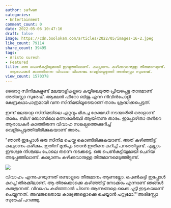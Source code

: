 ```yaml
---
author: safwan
categories:
- Entertainment
comment_count: 0
date: 2022-05-06 10:47:16
draft: false
image: https://cdn.boolokam.com/articles/2022/05/images-16-2.jpeg
like_count: 79114
share_count: 39495
tags:
- Aristo suresh
- Featured
title: ഒരു പെൺകുട്ടിയുമായി ഇഷ്ടത്തിലാണ്. കല്യാണം കഴിക്കുവാനുള്ള തീരുമാനമുണ്ട്. ഒടുവിൽ
  ആരാധകർ കാത്തിരുന്ന വിവാഹ വിശേഷം വെളിപ്പെടുത്തി അരിസ്റ്റോ സുരേഷ്.
view_count: 1570378
---
```


ഒരൊറ്റ സിനിമകളുണ്ട് മലയാളികളുടെ കയ്യിലെടുത്ത പ്രിയപ്പെട്ട താരമാണ് അരിസ്റ്റോ സുരേഷ്. ആക്ഷൻ ഹീറോ ബിജു എന്ന നിവിൻപോളി കേന്ദ്രകഥാപാത്രമായി വന്ന സിനിമയിലൂടെയാണ് താരം ശ്രദ്ധിക്കപ്പെട്ടത്.

ഇന്ന് മലയാള സിനിമയിലെ ഏറ്റവും മികച്ച കോമഡി നടന്മാരിൽ ഒരാളാണ് താരം. ബിഗ് ബോസിലെ മത്സരാർത്ഥി ആയിരുന്നു താരം. ഇപ്പോഴിതാ തൻറെ ആരാധകർ കാത്തിരുന്ന വിവാഹ സങ്കല്പത്തെക്കുറിച്ച് വെളിപ്പെടുത്തിയിരിക്കുകയാണ് താരം.

"ഞാൻ ഇപ്പോൾ ഒരു സിനിമ ചെയ്തു കൊണ്ടിരിക്കുകയാണ്. അത് കഴിഞ്ഞിട്ട് കല്യാണം കഴിക്കും. ഇതിന് മുൻപും ഞാൻ ഇതിനെ കുറിച്ച് പറഞ്ഞിട്ടുണ്ട്. എല്ലാം ഈശ്വര നിശ്ചയം പോലെ തന്നെ നടക്കട്ടെ. ഒരു പെൺകുട്ടിയുമായി ചെറിയ അടുപ്പത്തിലാണ്. കല്യാണം കഴിക്കുവാനുള്ള തീരുമാനമെടുത്തിട്ടുണ്ട്.

![](https://cdn.boolokam.com/articles/2022/05/images-16-2.jpeg)

വിവാഹം എന്നുപറയുന്നത് രണ്ടാളുടെ തീരുമാനം ആണല്ലോ. പെൺകുട്ടി ഇപ്പോൾ കുറച്ച് തിരക്കിലാണ്. ആ തിരക്കൊക്കെ കഴിഞ്ഞിട്ട് നോക്കാം എന്നാണ് ഞങ്ങൾ കരുതുന്നത്. വിവാഹം കഴിഞ്ഞാൽ പിന്നെ ആണുങ്ങളെ ഒക്കെ പൂട്ടി ഇടുകയാണ് ചെയ്യുന്നത്. അവരുടെതായ കാര്യങ്ങളൊക്കെ ചെയ്യാൻ പറ്റുമോ."'അരിസ്റ്റോ സുരേഷ് പറഞ്ഞു.